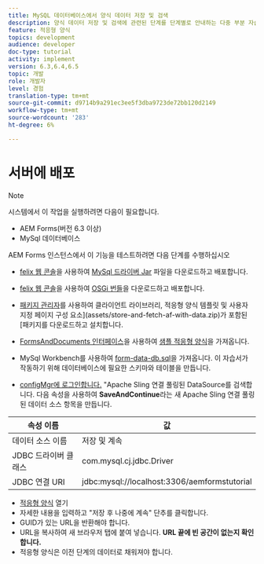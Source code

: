 ```yaml
---
title: MySQL 데이터베이스에서 양식 데이터 저장 및 검색
description: 양식 데이터 저장 및 검색에 관련된 단계를 단계별로 안내하는 다중 부분 자습서
feature: 적응형 양식
topics: development
audience: developer
doc-type: tutorial
activity: implement
version: 6.3,6.4,6.5
topic: 개발
role: 개발자
level: 경험
translation-type: tm+mt
source-git-commit: d9714b9a291ec3ee5f3dba9723de72bb120d2149
workflow-type: tm+mt
source-wordcount: '283'
ht-degree: 6%

---
```



# 서버에 배포

>[!NOTE]
>
>시스템에서 이 작업을 실행하려면 다음이 필요합니다.
>
>* AEM Forms(버전 6.3 이상)
>* MySql 데이터베이스


AEM Forms 인스턴스에서 이 기능을 테스트하려면 다음 단계를 수행하십시오

* [felix 웹 콘솔](http://localhost:4502/system/console/bundles)을 사용하여 [MySql 드라이버 Jar](assets/mysqldriver.jar) 파일을 다운로드하고 배포합니다.
* [felix 웹 콘솔](http://localhost:4502/system/console/bundles)을 사용하여 [OSGi 번들](assets/SaveAndContinue.SaveAndContinue.core-1.0-SNAPSHOT.jar)을 다운로드하고 배포합니다.
* [패키지 관리자](http://localhost:4502/crx/packmgr/index.jsp)를 사용하여 클라이언트 라이브러리, 적응형 양식 템플릿 및 사용자 지정 페이지 구성 요소](assets/store-and-fetch-af-with-data.zip)가 포함된 [패키지를 다운로드하고 설치합니다.
* [FormsAndDocuments 인터페이스](http://localhost:4502/aem/forms.html/content/dam/formsanddocuments)을 사용하여 [샘플 적응형 양식](assets/sample-adaptive-form.zip)을 가져옵니다.

* MySql Workbench를 사용하여 [form-data-db.sql](assets/form-data-db.sql)을 가져옵니다. 이 자습서가 작동하기 위해 데이터베이스에 필요한 스키마와 테이블을 만듭니다.
* [configMgr에 로그인합니다.](http://localhost:4502/system/console/configMgr) &quot;Apache Sling 연결 풀링된 DataSource를 검색합니다. 다음 속성을 사용하여 **SaveAndContinue**&#x200B;라는 새 Apache Sling 연결 풀링된 데이터 소스 항목을 만듭니다.

| 속성 이름 | 값 |
------------------------|---------------------------------------
| 데이터 소스 이름 | 저장 및 계속 |
| JDBC 드라이버 클래스 | com.mysql.cj.jdbc.Driver |
| JDBC 연결 URI | jdbc:mysql://localhost:3306/aemformstutorial |


* [적응형 양식](http://localhost:4502/content/dam/formsanddocuments/demostoreandretrieveformdata/jcr:content?wcmmode=disabled) 열기
* 자세한 내용을 입력하고 &quot;저장 후 나중에 계속&quot; 단추를 클릭합니다.
* GUID가 있는 URL을 반환해야 합니다.
* URL을 복사하여 새 브라우저 탭에 붙여 넣습니다. **URL 끝에 빈 공간이 없는지 확인합니다.**
* 적응형 양식은 이전 단계의 데이터로 채워져야 합니다.
